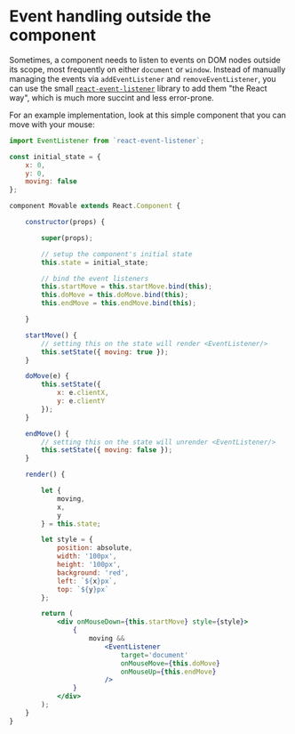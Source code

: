 # Event handling outside the component

Sometimes, a component needs to listen to events on DOM nodes outside its scope, most frequently on either `document` or `window`. Instead of manually managing the events via `addEventListener` and `removeEventListener`, you can use the small [`react-event-listener`](https://github.com/oliviertassinari/react-event-listener) library to add them "the React way", which is much more succint and less error-prone. 

For an example implementation, look at this simple component that you can move with your mouse:

```jsx
import EventListener from `react-event-listener`;

const initial_state = {
	x: 0,
	y: 0,
	moving: false
};

component Movable extends React.Component {

	constructor(props) {

		super(props);

		// setup the component's initial state 
		this.state = initial_state;

		// bind the event listeners
		this.startMove = this.startMove.bind(this);
		this.doMove = this.doMove.bind(this);
		this.endMove = this.endMove.bind(this);

	}

	startMove() {
		// setting this on the state will render <EventListener/>
		this.setState({ moving: true });
	}

	doMove(e) {
		this.setState({
			x: e.clientX,
			y: e.clientY
		});
	}

	endMove() {
		// setting this on the state will unrender <EventListener/>
		this.setState({ moving: false });
	}

	render() {

		let {
			moving,
			x,
			y
		} = this.state;

		let style = {
			position: absolute,
			width: '100px',
			height: '100px',
			background: 'red',
			left: `${x}px`,
			top: `${y}px`
		};

		return (
			<div onMouseDown={this.startMove} style={style}>
				{ 
					moving && 
						<EventListener 
							target='document' 
							onMouseMove={this.doMove}
							onMouseUp={this.endMove}
						/>
				}
			</div>
		);
	}
}
```